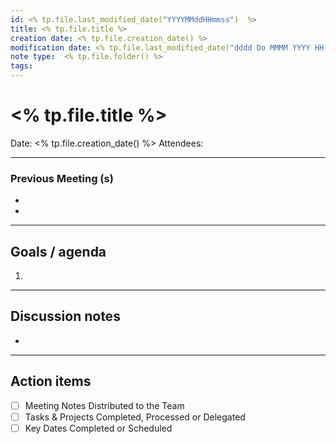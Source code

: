 ```yaml
---
id: <% tp.file.last_modified_date("YYYYMMddHHmmss")  %> 
title: <% tp.file.title %>
creation date: <% tp.file.creation_date() %> 
modification date: <% tp.file.last_modified_date("dddd Do MMMM YYYY HH:mm:ss") %>
note type:  <% tp.file.folder() %>
tags: 
---
```


# <% tp.file.title %>

Date:  <% tp.file.creation_date() %> 
Attendees:


---
### Previous Meeting (s)
- 
-   

---

## Goals / agenda
1. 
---

## Discussion notes
- 

---

## Action items
- [ ] Meeting Notes Distributed to the Team
- [ ] Tasks & Projects Completed, Processed or Delegated
- [ ] Key Dates Completed or Scheduled
